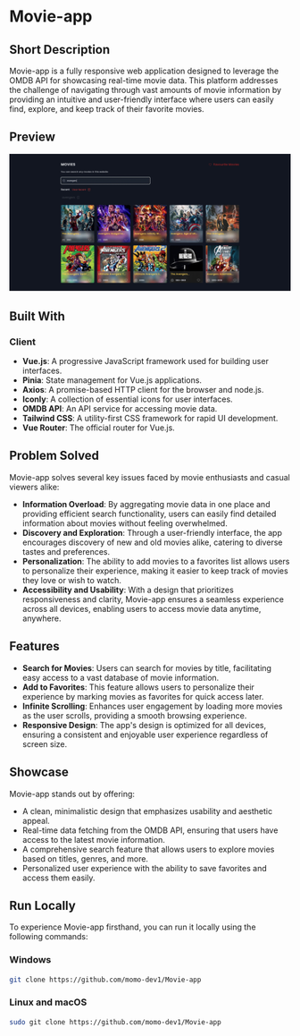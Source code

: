 # Movie-app

## Short Description

Movie-app is a fully responsive web application designed to leverage the OMDB API for showcasing real-time movie data. This platform addresses the challenge of navigating through vast amounts of movie information by providing an intuitive and user-friendly interface where users can easily find, explore, and keep track of their favorite movies.

## Preview

![Preview of Movie-app](/src/assets/preview.gif)

## Built With

### Client
- **Vue.js**: A progressive JavaScript framework used for building user interfaces.
- **Pinia**: State management for Vue.js applications.
- **Axios**: A promise-based HTTP client for the browser and node.js.
- **Iconly**: A collection of essential icons for user interfaces.
- **OMDB API**: An API service for accessing movie data.
- **Tailwind CSS**: A utility-first CSS framework for rapid UI development.
- **Vue Router**: The official router for Vue.js.

## Problem Solved

Movie-app solves several key issues faced by movie enthusiasts and casual viewers alike:

- **Information Overload**: By aggregating movie data in one place and providing efficient search functionality, users can easily find detailed information about movies without feeling overwhelmed.
- **Discovery and Exploration**: Through a user-friendly interface, the app encourages discovery of new and old movies alike, catering to diverse tastes and preferences.
- **Personalization**: The ability to add movies to a favorites list allows users to personalize their experience, making it easier to keep track of movies they love or wish to watch.
- **Accessibility and Usability**: With a design that prioritizes responsiveness and clarity, Movie-app ensures a seamless experience across all devices, enabling users to access movie data anytime, anywhere.

## Features

- **Search for Movies**: Users can search for movies by title, facilitating easy access to a vast database of movie information.
- **Add to Favorites**: This feature allows users to personalize their experience by marking movies as favorites for quick access later.
- **Infinite Scrolling**: Enhances user engagement by loading more movies as the user scrolls, providing a smooth browsing experience.
- **Responsive Design**: The app's design is optimized for all devices, ensuring a consistent and enjoyable user experience regardless of screen size.

## Showcase

Movie-app stands out by offering:
- A clean, minimalistic design that emphasizes usability and aesthetic appeal.
- Real-time data fetching from the OMDB API, ensuring that users have access to the latest movie information.
- A comprehensive search feature that allows users to explore movies based on titles, genres, and more.
- Personalized user experience with the ability to save favorites and access them easily.

## Run Locally

To experience Movie-app firsthand, you can run it locally using the following commands:

### Windows

```bash
git clone https://github.com/momo-dev1/Movie-app
```

### Linux and macOS

```bash
sudo git clone https://github.com/momo-dev1/Movie-app
```


